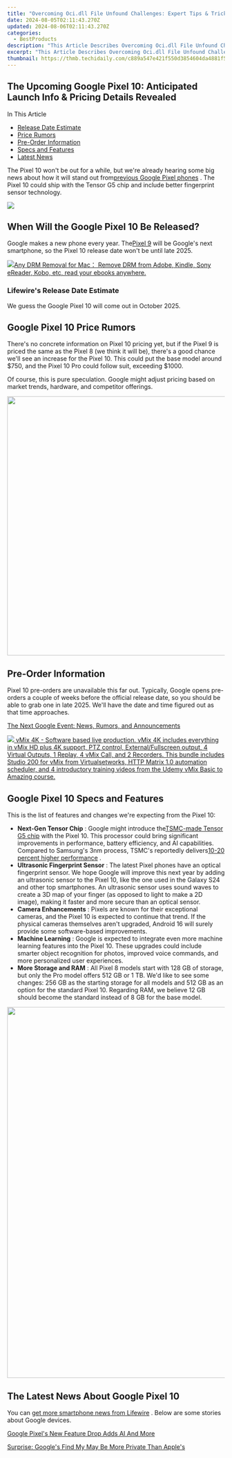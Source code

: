 ```yaml
---
title: "Overcoming Oci.dll File Unfound Challenges: Expert Tips & Tricks"
date: 2024-08-05T02:11:43.270Z
updated: 2024-08-06T02:11:43.270Z
categories:
  - BestProducts
description: "This Article Describes Overcoming Oci.dll File Unfound Challenges: Expert Tips & Tricks"
excerpt: "This Article Describes Overcoming Oci.dll File Unfound Challenges: Expert Tips & Tricks"
thumbnail: https://thmb.techidaily.com/c889a547e421f550d3854604da4881f54e6123831fe3b245b44881a2b3d8e123.jpg
---
```


## The Upcoming Google Pixel 10: Anticipated Launch Info & Pricing Details Revealed

 In This Article

* [Release Date Estimate](https://www.lifewire.com/#toc-when-will-the-google-pixel-10-be-released)
* [Price Rumors](https://www.lifewire.com/#toc-google-pixel-10-price-rumors)
* [Pre-Order Information](https://www.lifewire.com/#toc-pre-order-information)
* [Specs and Features](https://www.lifewire.com/#toc-google-pixel-10-specs-and-features)
* [Latest News](https://www.lifewire.com/#toc-the-latest-news-about-google-pixel-10)

 The Pixel 10 won't be out for a while, but we're already hearing some big news about how it will stand out from[previous Google Pixel phones](https://www.lifewire.com/google-pixel-phones-4152056) . The Pixel 10 could ship with the Tensor G5 chip and include better fingerprint sensor technology.

<!-- affiliate ads begin -->
<a href="https://secure.2checkout.com/order/checkout.php?PRODS=4620780&QTY=1&AFFILIATE=108875&CART=1"><img src="https://secure.avangate.com/images/merchant/07dd4d5a72f5740ef0f035f201951476/728__90banner.jpg" border="0"></a>
<!-- affiliate ads end -->
## When Will the Google Pixel 10 Be Released?

 Google makes a new phone every year. The[Pixel 9](https://www.lifewire.com/google-pixel-9-8630767) will be Google's next smartphone, so the Pixel 10 release date won't be until late 2025.

<!-- affiliate ads begin -->
<a href="https://secure.2checkout.com/order/checkout.php?PRODS=4600114&QTY=1&AFFILIATE=108875&CART=1"><img src="https://www.epubor.com/images/drm-removal-feature2.png" border="0">Any DRM Removal for Mac： Remove DRM from Adobe, Kindle, Sony eReader, Kobo, etc, read your ebooks anywhere.</a>
<!-- affiliate ads end -->
### Lifewire's Release Date Estimate

We guess the Google Pixel 10 will come out in October 2025.

<!-- affiliate ads begin -->

<!-- affiliate ads end -->
## Google Pixel 10 Price Rumors

 There's no concrete information on Pixel 10 pricing yet, but if the Pixel 9 is priced the same as the Pixel 8 (we think it will be), there's a good chance we'll see an increase for the Pixel 10\. This could put the base model around $750, and the Pixel 10 Pro could follow suit, exceeding $1000.  

 Of course, this is pure speculation. Google might adjust pricing based on market trends, hardware, and competitor offerings.

<!-- affiliate ads begin -->
<a href="https://uperfect.sjv.io/c/5597632/1246754/15155" target="_top" id="1246754"><img src="//a.impactradius-go.com/display-ad/15155-1246754" border="0" alt="" width="600" height="600"/></a><img height="0" width="0" src="https://imp.pxf.io/i/5597632/1246754/15155" style="position:absolute;visibility:hidden;" border="0" />
<!-- affiliate ads end -->
## Pre-Order Information

 Pixel 10 pre-orders are unavailable this far out. Typically, Google opens pre-orders a couple of weeks before the official release date, so you should be able to grab one in late 2025\. We'll have the date and time figured out as that time approaches.

[The Next Google Event: News, Rumors, and Announcements](https://www.lifewire.com/google-event-5205756)

<!-- affiliate ads begin -->
<a href="https://secure.2checkout.com/order/checkout.php?PRODS=30901369&QTY=1&AFFILIATE=108875&CART=1"> <img src="https://secure.avangate.com/images/merchant/ce9a6fb2becc2d235e62b125e9260102/products/1_copy_vMixCallScreenshot1-large.jpg" border="0"> vMix 4K - Software based live production. vMix 4K includes everything in vMix HD plus 4K support, PTZ control, External/Fullscreen output, 4 Virtual Outputs, 1 Replay, 4 vMix Call, and 2 Recorders. 
This bundle includes Studio 200 for vMix from Virtualsetworks, HTTP Matrix 1.0 automation scheduler, and 4 introductory training videos from the Udemy vMix Basic to Amazing course. </a>
<!-- affiliate ads end -->
## Google Pixel 10 Specs and Features

 This is the list of features and changes we're expecting from the Pixel 10:

* **Next-Gen Tensor Chip** : Google might introduce the[TSMC-made Tensor G5 chip](https://www.androidauthority.com/tsmc-tensor-g5-proof-pixel-10-3445056/) with the Pixel 10\. This processor could bring significant improvements in performance, battery efficiency, and AI capabilities. Compared to Samsung's 3nm process, TSMC's reportedly delivers[10-20 percent higher performance](https://www.businesskorea.co.kr/news/articleView.html?idxno=219277) .
* **Ultrasonic Fingerprint Sensor** : The latest Pixel phones have an optical fingerprint sensor. We hope Google will improve this next year by adding an ultrasonic sensor to the Pixel 10, like the one used in the Galaxy S24 and other top smartphones. An ultrasonic sensor uses sound waves to create a 3D map of your finger (as opposed to light to make a 2D image), making it faster and more secure than an optical sensor.
* **Camera Enhancements** : Pixels are known for their exceptional cameras, and the Pixel 10 is expected to continue that trend. If the physical cameras themselves aren't upgraded, Android 16 will surely provide some software-based improvements.
* **Machine Learning** : Google is expected to integrate even more machine learning features into the Pixel 10\. These upgrades could include smarter object recognition for photos, improved voice commands, and more personalized user experiences.
* **More Storage and RAM** : All Pixel 8 models start with 128 GB of storage, but only the Pro model offers 512 GB or 1 TB. We'd like to see some changes: 256 GB as the starting storage for all models and 512 GB as an option for the standard Pixel 10\. Regarding RAM, we believe 12 GB should become the standard instead of 8 GB for the base model.

<!-- affiliate ads begin -->
<a href="https://propmoneyinc.pxf.io/c/5597632/1803115/14559" target="_top" id="1803115"><img src="//a.impactradius-go.com/display-ad/14559-1803115" border="0" alt="" width="859" height="859"/></a><img height="0" width="0" src="https://imp.pxf.io/i/5597632/1803115/14559" style="position:absolute;visibility:hidden;" border="0" />
<!-- affiliate ads end -->
## The Latest News About Google Pixel 10

 You can [get more smartphone news from Lifewire](https://www.lifewire.com/mobile-phone-news-4796390) . Below are some stories about Google devices.

[Google Pixel's New Feature Drop Adds AI And More](https://www.lifewire.com/google-pixel-s-new-feature-drop-adds-ai-and-more-8663574)

[Surprise: Google's Find My May Be More Private Than Apple's](https://www.lifewire.com/google-find-my-device-better-than-apple-8629920)


<ins class="adsbygoogle"
     style="display:block"
     data-ad-format="autorelaxed"
     data-ad-client="ca-pub-7571918770474297"
     data-ad-slot="1223367746"></ins>



<ins class="adsbygoogle"
     style="display:block"
     data-ad-client="ca-pub-7571918770474297"
     data-ad-slot="8358498916"
     data-ad-format="auto"
     data-full-width-responsive="true"></ins>
